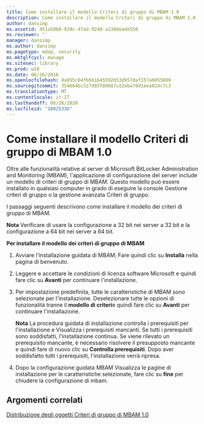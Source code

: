 ```yaml
---
title: Come installare il modello Criteri di gruppo di MBAM 1.0
description: Come installare il modello Criteri di gruppo di MBAM 1.0
author: dansimp
ms.assetid: 451a50b0-939c-47ad-9248-a138deade550
ms.reviewer: ''
manager: dansimp
ms.author: dansimp
ms.pagetype: mdop, security
ms.mktglfcycl: manage
ms.sitesec: library
ms.prod: w10
ms.date: 06/16/2016
ms.openlocfilehash: 8a055c84fb6b1645592b53d957daf157a6055880
ms.sourcegitcommit: 354664bc527d93f80687cd2eba70d1eea024c7c3
ms.translationtype: MT
ms.contentlocale: it-IT
ms.lasthandoff: 06/26/2020
ms.locfileid: "10825336"
---
```

# Come installare il modello Criteri di gruppo di MBAM 1.0


Oltre alle funzionalità relative al server di Microsoft BitLocker Administration and Monitoring (MBAM), l'applicazione di configurazione del server include un modello di criteri di gruppo di MBAM. Questo modello può essere installato in qualsiasi computer in grado di eseguire la console Gestione criteri di gruppo o la gestione avanzata Criteri di gruppo.

I passaggi seguenti descrivono come installare il modello dei criteri di gruppo di MBAM.

**Nota**  Verificare di usare la configurazione a 32 bit nei server a 32 bit e la configurazione a 64 bit nei server a 64 bit.

 

**Per installare il modello dei criteri di gruppo di MBAM**

1.  Avviare l'installazione guidata di MBAM; Fare quindi clic su **Installa** nella pagina di benvenuto.

2.  Leggere e accettare le condizioni di licenza software Microsoft e quindi fare clic su **Avanti** per continuare l'installazione.

3.  Per impostazione predefinita, tutte le caratteristiche di MBAM sono selezionate per l'installazione. Deselezionare tutte le opzioni di funzionalità tranne il **modello di criteri**e quindi fare clic su **Avanti** per continuare l'installazione.

    **Nota**  La procedura guidata di installazione controlla i prerequisiti per l'installazione e Visualizza i prerequisiti mancanti. Se tutti i prerequisiti sono soddisfatti, l'installazione continua. Se viene rilevato un prerequisito mancante, è necessario risolvere il presupposto mancante e quindi fare di nuovo clic su **Controlla prerequisiti**. Dopo aver soddisfatto tutti i prerequisiti, l'installazione verrà ripresa.

     

4.  Dopo la configurazione guidata MBAM Visualizza le pagine di installazione per le caratteristiche selezionate, fare clic su **fine** per chiudere la configurazione di mbam.

## Argomenti correlati


[Distribuzione degli oggetti Criteri di gruppo di MBAM 1.0](deploying-mbam-10-group-policy-objects.md)

 

 






